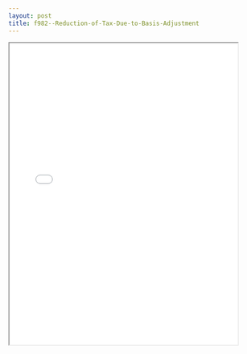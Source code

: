 ```yaml
---
layout: post
title: f982--Reduction-of-Tax-Due-to-Basis-Adjustment
---
```


<div class="pdf-container">
<iframe src="/ea/_pdf-2-md/f982--Reduction-of-Tax-Due-to-Basis-Adjustment.pdf" height="600" width="90%" allowFullScreen="true"></iframe>
</div>

